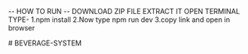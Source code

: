 -- HOW TO RUN --
DOWNLOAD ZIP FILE
EXTRACT IT
OPEN TERMINAL
TYPE- 1.npm install
2.Now type npm run dev
3.copy link and open in browser



#   B E V E R A G E - S Y S T E M 
 
 

